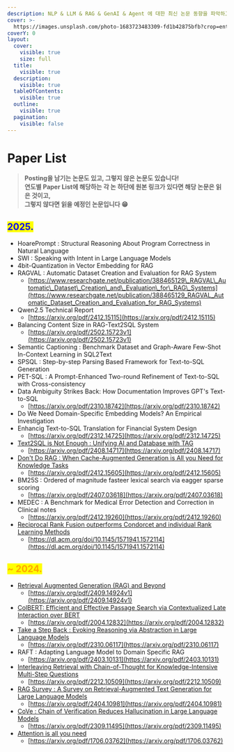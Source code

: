 ```yaml
---
description: NLP & LLM & RAG & GenAI & Agent 에 대한 최신 논문 동향을 파악하고 리스트를 정리해보자!
cover: >-
  https://images.unsplash.com/photo-1683723483309-fd1b42875bfb?crop=entropy&cs=srgb&fm=jpg&ixid=M3wxOTcwMjR8MHwxfHNlYXJjaHwyfHxhcmNoaXZ8ZW58MHx8fHwxNzExNTI0MjkzfDA&ixlib=rb-4.0.3&q=85
coverY: 0
layout:
  cover:
    visible: true
    size: full
  title:
    visible: true
  description:
    visible: true
  tableOfContents:
    visible: true
  outline:
    visible: true
  pagination:
    visible: false
---
```


# Paper List

> **Posting을 남기는 논문도 있고, 그렇지 않은 논문도 있습니다!** \
> **연도별 Paper List에 해당하는 각 논 하단에 원본 링크가 있다면 해당 논문은 읽은 것이고,** \
> **그렇지 않다면 읽을 예정인 논문입니다 😁**

## <mark style="color:blue;">2025.</mark>

* HoarePrompt : Structural Reasoning About Program Correctness in Natural Language
* SWI : Speaking with Intent in Large Language Models
* 4bit-Quantization in Vector Embedding for RAG
* RAGVAL : Automatic Dataset Creation and Evaluation for RAG System
  * [https://www.researchgate.net/publication/388465129\_RAGVAL\_Automatic\_Dataset\_Creation\_and\_Evaluation\_for\_RAG\_Systems](https://www.researchgate.net/publication/388465129_RAGVAL_Automatic_Dataset_Creation_and_Evaluation_for_RAG_Systems)
* Qwen2.5 Technical Report
  * [https://arxiv.org/pdf/2412.15115](https://arxiv.org/pdf/2412.15115)
* Balancing Content Size in RAG-Text2SQL System
  * [https://arxiv.org/pdf/2502.15723v1](https://arxiv.org/pdf/2502.15723v1)
* Semantic Captioning : Benchmark Dataset and Graph-Aware Few-Shot In-Context Learning in SQL2Text
* SPSQL : Step-by-step Parsing Based Framework for Text-to-SQL Generation
* PET-SQL : A Prompt-Enhanced Two-round Refinement of Text-to-SQL with Cross-consistency
* Data Ambiguity Strikes Back: How Documentation Improves GPT's Text-to-SQL
  * [https://arxiv.org/pdf/2310.18742](https://arxiv.org/pdf/2310.18742)
* Do We Need Domain-Specific Embedding Models? An Empirical Investigation
* Enhancig Text-to-SQL Translation for Financial System Design
  * [https://arxiv.org/pdf/2312.14725](https://arxiv.org/pdf/2312.14725)
* [Text2SQL is Not Enough : Unifying AI and Database with TAG](2024-text2sql-is-not-enough-unifying-ai-and-database-with-tag.md)
  * [https://arxiv.org/pdf/2408.14717](https://arxiv.org/pdf/2408.14717)
* [Don't Do RAG : When Cache-Augmented Generation is All you Need for Knowledge Tasks](2024-dont-do-rag-when-cache-augmented-generation-is-all-you-need-for-knowledge-tasks.md)
  * [https://arxiv.org/pdf/2412.15605](https://arxiv.org/pdf/2412.15605)
* BM25S : Ordered of magnitude fasteer lexical search via eagger sparse scoring
  * [https://arxiv.org/pdf/2407.03618](https://arxiv.org/pdf/2407.03618)
* MEDEC : A Benchmark for Medical Error Detection and Correction in Clinical notes
  * [https://arxiv.org/pdf/2412.19260](https://arxiv.org/pdf/2412.19260)
* [Reciprocal Rank Fusion outperforms Condorcet and individual Rank Learning Methods](2009-reciprocal-rank-fusion-outperforms-condorcet-and-individual-rank-learning-methods.md)
  * [https://dl.acm.org/doi/10.1145/1571941.1572114](https://dl.acm.org/doi/10.1145/1571941.1572114)

## <mark style="color:orange;">\~ 2024.</mark>

* [Retrieval Augmented Generation (RAG) and Beyond](2024-retrieval-augmented-generation-rag-and-beyond.md)
  * [https://arxiv.org/pdf/2409.14924v1](https://arxiv.org/pdf/2409.14924v1)
* [ColBERT: Efficient and Effective Passage Search via Contextualized Late Interaction over BERT](2020-colbert-efficient-and-effective-passage-search-via-contextualized-late-interaction-over-bert.md)
  * [https://arxiv.org/pdf/2004.12832](https://arxiv.org/pdf/2004.12832)
* [Take a Step Back : Evoking Reasoning via Abstraction in Large Language Models](2024-take-a-step-back-evoking-reasoning-via-abstraction-in-large-language-models.md)
  * [https://arxiv.org/pdf/2310.06117](https://arxiv.org/pdf/2310.06117)
* RAFT : Adapting Language Model to Domain Specific RAG
  * [https://arxiv.org/pdf/2403.10131](https://arxiv.org/pdf/2403.10131)
* [Interleaving Retrieval with Chain-of-Thought for Knowledge-Intensive Multi-Step Questions](2023-interleaving-retrieval-with-chain-of-thought-for-knowledge-intensive-multi-step-questions.md)
  * [https://arxiv.org/pdf/2212.10509](https://arxiv.org/pdf/2212.10509)
* [RAG Survey : A Survey on Retrieval-Augmented Text Generation for Large Language Models](2024-rag-survey-a-survey-on-retrieval-augmented-text-generation-for-large-language-models.md)
  * [https://arxiv.org/pdf/2404.10981](https://arxiv.org/pdf/2404.10981)
* [CoVe : Chain of Verification Reduces Hallucination in Large Language Models](2023-cove-chain-of-verification-reduces-hallucination-in-large-language-models.md)
  * [https://arxiv.org/pdf/2309.11495](https://arxiv.org/pdf/2309.11495)
* [Attention is all you need](2017-attention-is-all-you-need.md)
  * [https://arxiv.org/pdf/1706.03762](https://arxiv.org/pdf/1706.03762)
